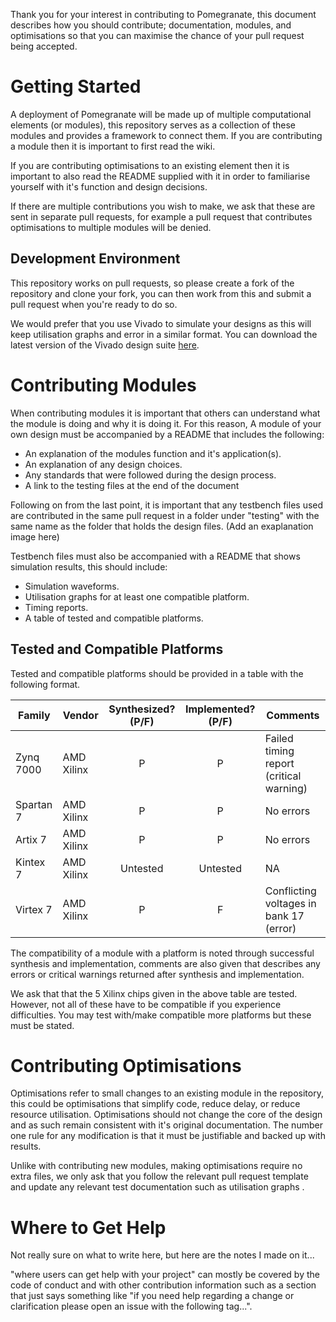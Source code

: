 Thank you for your interest in contributing to Pomegranate, this document describes how you should contribute; documentation, modules, and optimisations so that you can maximise the chance of your pull request being accepted.

# Getting Started
A deployment of Pomegranate will be made up of multiple computational elements (or modules), this repository serves as a collection of these modules and provides a framework to connect them. If you are contributing a module then it is important to first read the wiki.

If you are contributing optimisations to an existing element then it is important to also read the README supplied with it in order to familiarise yourself with it's function and design decisions.

If there are multiple contributions you wish to make, we ask that these are sent in separate pull requests, for example a pull request that contributes optimisations to multiple modules will be denied.

## Development Environment
This repository works on pull requests, so please create a fork of the repository and clone your fork, you can then work from this and submit a pull request when you're ready to do so.

We would prefer that you use Vivado to simulate your designs as this will keep utilisation graphs and error in a similar format. You can download the latest version of the Vivado design suite [here](https://www.xilinx.com/products/design-tools/vivado.html).

# Contributing Modules
When contributing modules it is important that others can understand what the module is doing and why it is doing it. For this reason, A module of your own design must be accompanied by a README that includes the following:
- An explanation of the modules function and it's application(s).
- An explanation of any design choices.
- Any standards that were followed during the design process.
- A link to the testing files at the end of the document

Following on from the last point, it is important that any testbench files used are contributed in the same pull request in a folder under "testing" with the same name as the folder that holds the design files. (Add an exaplanation image here)

Testbench files must also be accompanied with a README that shows simulation results, this should include:
- Simulation waveforms.
- Utilisation graphs for at least one compatible platform.
- Timing reports.
- A table of tested and compatible platforms.

## Tested and Compatible Platforms
Tested and compatible platforms should be provided in a table with the following format.

| Family | Vendor | Synthesized? (P/F) | Implemented? (P/F) | Comments |
| --- | --- | :---: | :---: | --- |
| Zynq 7000 | AMD Xilinx | P | P | Failed timing report (critical warning) |
| Spartan 7 | AMD Xilinx | P | P | No errors |
| Artix 7 | AMD Xilinx | P | P | No errors |
| Kintex 7 | AMD Xilinx | Untested | Untested | NA |
| Virtex 7 | AMD Xilinx | P | F | Conflicting voltages in bank 17 (error) |

The compatibility of a module with a platform is noted through successful synthesis and implementation, comments are also given that describes any errors or critical warnings returned after synthesis and implementation.

We ask that that the 5 Xilinx chips given in the above table are tested. However, not all of these have to be compatible if you experience difficulties. You may test with/make compatible more platforms but these must be stated.

# Contributing Optimisations
Optimisations refer to small changes to an existing module in the repository, this could be optimisations that simplify code, reduce delay, or reduce resource utilisation. Optimisations should not change the core of the design and as such remain consistent with it's original documentation. The number one rule for any modification is that it must be justifiable and backed up with results.

Unlike with contributing new modules, making optimisations require no extra files, we only ask that you follow the relevant pull request template and update any relevant test documentation such as utilisation graphs .

# Where to Get Help
Not really sure on what to write here, but here are the notes I made on it...

"where users can get help with your project" can mostly be covered by the code of conduct and with other contribution information such as a section that just says something like "if you need help regarding a change or clarification please open an issue with the following tag...".